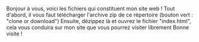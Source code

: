 Bonjour à vous, voici les fichiers qui constituent mon site web ! 
Tout d'abord, il vous faut télécharger l'archive zip de ce répertoire (bouton vert : "clone or download")
Ensuite, dézippez là et ouvrez le fichier "index.html", cela vous conduira sur mon site que vous pourrez visiter librement 
Bonne visite !
